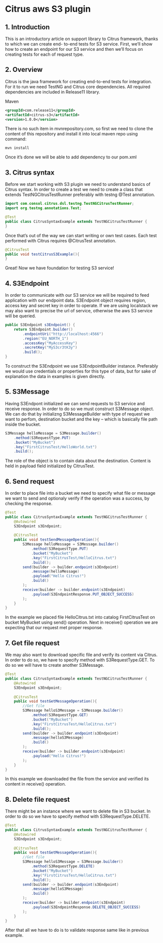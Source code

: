 # Citrus aws S3 plugin

## 1. Introduction

This is an introductory article on support library to Citrus framework, thanks to which we can create end-
to-end tests for S3 service.
First, we’ll show how to create an endpoint for our S3 service and then we’ll focus on creating tests for
each of request type.

## 2. Overview

Citrus is the java framework for creating end-to-end tests for integration. For it to run we need TestNG and
Citrus core dependencies. All required dependencies are included in Release11 library.

Maven
```xml
<groupId>com.release11</groupId>
<artifactId>citrus-s3</artifactId>
<version>1.0.0</version>
```

There is no such item in mvnrepository.com, so first we need to clone the content of this repository and install it into local maven repo using command:
```
mvn install
```

Once it’s done we will be able to add dependency to our pom.xml

## 3. Citrus syntax

Before we start working with S3 plugin we need to understand basics of Citrus syntax. In order to create a
test we need to create a class that extends TestNGCitrusTestRunner preferably with testng @Test
annotation.

```java
import com.consol.citrus.dsl.testng.TestNGCitrusTestRunner;
import org.testng.annotations.Test;

@Test
public class CitrusSyntaxExample extends TestNGCitrusTestRunner {
}
```

Once that’s out of the way we can start writing or own test cases. Each test performed with Citrus requires @CitrusTest annotation.

```java
@CitrusTest
public void testCitrusS3Example(){
}
```

Great! Now we have foundation for testing S3 service!

## 4. S3Endpoint

In order to communicate with our S3 service we will be required to feed application with our endpoint data.
S3Endpoint object requires region, access key and secret key in order to operate. If we are using localstack
we may also want to precise the url of service, otherwise the aws S3 service will be queried.

```java
public S3Endpoint s3Endpoint() {
	return S3Endpoint.builder()
		.endpointUri("http://localhost:4566")
		.region("EU_NORTH_1")
		.accessKey("MyAccessKey")
		.secretKey("MyS3cr3tK3y")
		.build();
}
```

To construct the S3Endpoint we use S3EndpointBuilder instance. Preferably we would use credentials or
properties for this type of data, but for sake of explanation the data in examples is given directly.

## 5. S3Message

Having S3Endpont initialized we can send requests to S3 service and receive response. In order to do so
we must construct S3Message object. We can do that by initializng S3MessageBuilder with type of request
we want to perfom, destination bucket and the key – which is basically file path inside the bucket.

```java
S3Message helloMessage = S3Message.builder()
	.method(S3RequestType.PUT)
	.bucket("MyBucket")
	.key("FirstCitrusTest/HelloWorld.txt")
	.build();
```

The role of the object is to contain data about the destination. Content is held in payload field initialized by
CitrusTest.

## 6. Send request

In order to place file into a bucket we need to specify what file or message we want to send and optionaly
verify if the operation was a success, by checking the response.

```java
@Test
public class CitrusSyntaxExample extends TestNGCitrusTestRunner {
	@Autowired
	S3Endpoint s3Endpoint;
	
	@CitrusTest
	public void testSendMessageOperation(){
		S3Message helloMessage = S3Message.builder()
			.method(S3RequestType.PUT)
			.bucket("MyBucket")
			.key("FirstCitrusTest/HelloCitrus.txt")
			.build();
		send(builder -> builder.endpoint(s3Endpoint)
			.message(helloMessage)
			.payload("Hello Citrus!")
			.build()
		);
		receive(builder -> builder.endpoint(s3Endpoint)
			.payload(S3EndpointResponse.PUT_OBJECT_SUCCESS)
		);
	}
}
```

In the example we placed file HelloCitrus.txt into catalog FirstCitrusTest on bucket MyBucket using send()
operation. Next in receive() operation we are expecting that our request met proper response.

## 7. Get file request

We may also want to download specific file and verify its content via Citrus. In order to do so, we have to
specify method with S3RequestType.GET. To do so we will have to create another S3Message.

```java
@Test
public class CitrusSyntaxExample extends TestNGCitrusTestRunner {
	@Autowired
	S3Endpoint s3Endpoint;
	
	@CitrusTest
	public void testGetMessageOperation(){
		//Get file
		S3Message helloS3Message = S3Message.builder()
			.method(S3RequestType.GET)
			.bucket("MyBucket")
			.key("FirstCitrusTest/HelloCitrus.txt")
			.build();
		send(builder -> builder.endpoint(s3Endpoint)
			.message(helloS3Message)
			.build()
		);
		receive(builder -> builder.endpoint(s3Endpoint)
			.payload("Hello Citrus!")
		);
	}
}
```

In this example we downloaded the file from the service and verified its content in receive() operation.

## 8. Delete file request

There might be an instance where we want to delete file in S3 bucket. In order to do so we have to specify
method with S3RequestType.DELETE.

```java
@Test
public class CitrusSyntaxExample extends TestNGCitrusTestRunner {
	@Autowired
	S3Endpoint s3Endpoint;
	
	@CitrusTest
	public void testGetMessageOperation(){
		//Get file
		S3Message helloS3Message = S3Message.builder()
			.method(S3RequestType.DELETE)
			.bucket("MyBucket")
			.key("FirstCitrusTest/HelloCitrus.txt")
			.build();
		send(builder -> builder.endpoint(s3Endpoint)
			.message(helloS3Message)
			.build()
		);
		receive(builder -> builder.endpoint(s3Endpoint)
			.payload(S3EndpointResponse.DELETE_OBJECT_SUCCESS)
		);
	}
}
```

After that all we have to do is to validate response same like in previous example.
